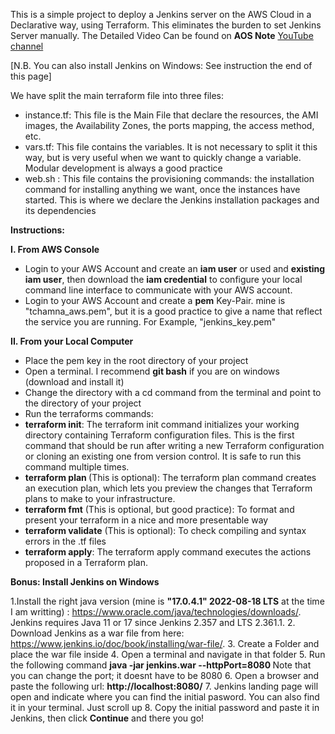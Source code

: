 This is a simple project to deploy a Jenkins server on the AWS Cloud in a Declarative way, using Terraform.
This eliminates the burden to set Jenkins Server manually.
The Detailed Video Can be found on <b>AOS Note</b> <a href="https://www.youtube.com/watch?v=9XrYwfIWDL0" target="_blank">YouTube channel</a>

[N.B. You can also install Jenkins on Windows: See instruction the end of this page]


We have split the main terraform file into three files:
  - instance.tf: This file is the Main File that declare the resources, the AMI images, the Availability Zones, the ports mapping, the access method, etc.
  - vars.tf: This file contains the variables. It is not necessary to split it this way, but is very useful when we want to quickly change a variable. Modular development is always a good practice
  - web.sh : This file contains the provisioning commands: the installation command for installing anything we want, once the instances have started. This is where we declare the Jenkins installation packages and its dependencies
  
  
<b> Instructions: </b>

<b>I. From AWS Console</b>

- Login to your AWS Account and create an <b>iam user</b> or used and <b>existing iam user</b>, then download the <b>iam credential</b> to configure your local command line interface to communicate with your AWS account.
- Login to your AWS Account and create a <b>pem</b> Key-Pair. mine is "tchamna_aws.pem", but it is a good practice to give a name that reflect the service you are running. For Example, "jenkins_key.pem"

<b>II. From your Local Computer</b>

- Place the pem key in the root directory of your project
- Open a terminal. I recommend <b> git bash</b> if you are on windows (download and install it)
- Change the directory with a cd command from the terminal and point to the directory of your project
- Run the terraforms commands:
- <b> terraform init</b>: The terraform init command initializes your working directory containing Terraform configuration files. This is the first command that should be run after writing a new Terraform configuration or cloning an existing one from version control. It is safe to run this command multiple times.
- <b>terraform plan </b> (This is optional): The terraform plan command creates an execution plan, which lets you preview the changes that Terraform plans to make to your infrastructure. 
-  <b>terraform fmt</b> (This is optional, but good practice): To format and present your terraform in a nice and more presentable way
-  <b>terraform validate</b> (This is optional): To check compiling and syntax errors in the .tf files
-  <b>terraform apply</b>: The terraform apply command executes the actions proposed in a Terraform plan.

<b> Bonus: Install Jenkins on Windows </b>


1.Install the right java version (mine is <b>"17.0.4.1" 2022-08-18 LTS</b> at the time I am writting) : https://www.oracle.com/java/technologies/downloads/. Jenkins requires Java 11 or 17 since Jenkins 2.357 and LTS 2.361.1.
2.  Download Jenkins as a war file from here: https://www.jenkins.io/doc/book/installing/war-file/. 
3. Create a Folder and place the war file inside
4. Open a terminal and navigate in that folder
5. Run the following command <b> java -jar jenkins.war --httpPort=8080 </b> Note that you can change the port; it doesnt have to be 8080
6. Open a browser and paste the following url: <b>http://localhost:8080/</b>
7. Jenkins landing page will open and indicate where you can find the initial pasword. You can also find it in your terminal. Just scroll up
8. Copy the initial password and paste it in Jenkins, then click <b> Continue</b> and there you go!


